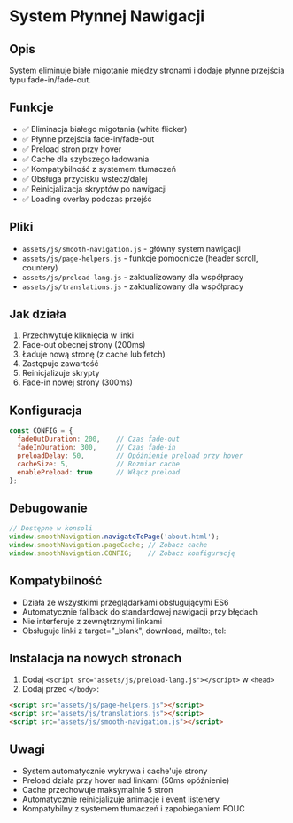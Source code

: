 # System Płynnej Nawigacji

## Opis
System eliminuje białe migotanie między stronami i dodaje płynne przejścia typu fade-in/fade-out.

## Funkcje
- ✅ Eliminacja białego migotania (white flicker)
- ✅ Płynne przejścia fade-in/fade-out
- ✅ Preload stron przy hover
- ✅ Cache dla szybszego ładowania
- ✅ Kompatybilność z systemem tłumaczeń
- ✅ Obsługa przycisku wstecz/dalej
- ✅ Reinicjalizacja skryptów po nawigacji
- ✅ Loading overlay podczas przejść

## Pliki
- `assets/js/smooth-navigation.js` - główny system nawigacji
- `assets/js/page-helpers.js` - funkcje pomocnicze (header scroll, countery)
- `assets/js/preload-lang.js` - zaktualizowany dla współpracy
- `assets/js/translations.js` - zaktualizowany dla współpracy

## Jak działa
1. Przechwytuje kliknięcia w linki
2. Fade-out obecnej strony (200ms)
3. Ładuje nową stronę (z cache lub fetch)
4. Zastępuje zawartość
5. Reinicjalizuje skrypty
6. Fade-in nowej strony (300ms)

## Konfiguracja
```javascript
const CONFIG = {
  fadeOutDuration: 200,    // Czas fade-out
  fadeInDuration: 300,     // Czas fade-in
  preloadDelay: 50,        // Opóźnienie preload przy hover
  cacheSize: 5,            // Rozmiar cache
  enablePreload: true      // Włącz preload
};
```

## Debugowanie
```javascript
// Dostępne w konsoli
window.smoothNavigation.navigateToPage('about.html');
window.smoothNavigation.pageCache; // Zobacz cache
window.smoothNavigation.CONFIG;    // Zobacz konfigurację
```

## Kompatybilność
- Działa ze wszystkimi przeglądarkami obsługującymi ES6
- Automatycznie fallback do standardowej nawigacji przy błędach
- Nie interferuje z zewnętrznymi linkami
- Obsługuje linki z target="_blank", download, mailto:, tel:

## Instalacja na nowych stronach
1. Dodaj `<script src="assets/js/preload-lang.js"></script>` w `<head>`
2. Dodaj przed `</body>`:
```html
<script src="assets/js/page-helpers.js"></script>
<script src="assets/js/translations.js"></script>
<script src="assets/js/smooth-navigation.js"></script>
```

## Uwagi
- System automatycznie wykrywa i cache'uje strony
- Preload działa przy hover nad linkami (50ms opóźnienie)
- Cache przechowuje maksymalnie 5 stron
- Automatycznie reinicjalizuje animacje i event listenery
- Kompatybilny z systemem tłumaczeń i zapobieganiem FOUC